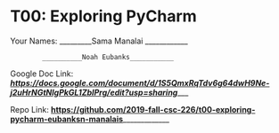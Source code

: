 # T00: Exploring PyCharm

Your Names: _________Sama Manalai   ____________

            __________Noah Eubanks___________
            
Google Doc Link: _________https://docs.google.com/document/d/1S5QmxRqTdv6g64dwH9Ne-j2uHrNGtNlgPkGL1ZbIPrg/edit?usp=sharing____________

Repo Link: ____https://github.com/2019-fall-csc-226/t00-exploring-pycharm-eubanksn-manalais_________________
